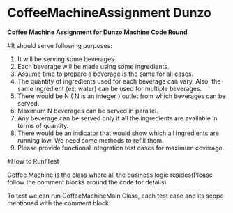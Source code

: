 # CoffeeMachineAssignment Dunzo

**Coffee Machine Assignment for Dunzo Machine Code Round**


#It should serve following purposes:

1. It will be serving some beverages.
2. Each beverage will be made using some ingredients.
3. Assume time to prepare a beverage is the same for all cases.
4. The quantity of ingredients used for each beverage can vary. Also, the same ingredient (ex:
   water) can be used for multiple beverages.
5. There would be N ( N is an integer ) outlet from which beverages can be served.
6. Maximum N beverages can be served in parallel.
7. Any beverage can be served only if all the ingredients are available in terms of quantity.
8. There would be an indicator that would show which all ingredients are running low. We need
   some methods to refill them.
9. Please provide functional integration test cases for maximum coverage.

#How to Run/Test


Coffee Machine is the class where all the business logic resides(Please follow the comment blocks around the code for details)

To test we can run CoffeeMachineMain Class, each test case and its scope mentioned with the comment block

